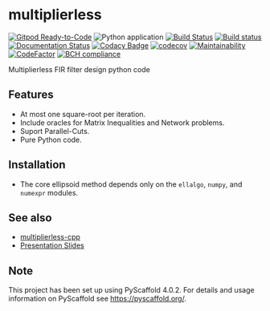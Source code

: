 # multiplierless

[![Gitpod Ready-to-Code](https://img.shields.io/badge/Gitpod-Ready--to--Code-blue?logo=gitpod)](https://gitpod.io/#https://github.com/luk036/multiplierless)
![Python application](https://github.com/luk036/multiplierless/workflows/Python%20application/badge.svg)
[![Build Status](https://travis-ci.org/luk036/multiplierless.svg?branch=master)](https://travis-ci.org/luk036/multiplierless)
[![Build status](https://ci.appveyor.com/api/projects/status/0v1cf05tcueny7d9?svg=true)](https://ci.appveyor.com/project/luk036/multiplierless)
[![Documentation Status](https://readthedocs.org/projects/multiplierless/badge/?version=latest)](https://multiplierless.readthedocs.io/en/latest/?badge=latest)
[![Codacy Badge](https://api.codacy.com/project/badge/Grade/a2f75bd3cc1e4c34be4741bdd61168ba)](https://app.codacy.com/app/luk036/multiplierless?utm_source=github.com&utm_medium=referral&utm_content=luk036/multiplierless&utm_campaign=badger)
[![codecov](https://codecov.io/gh/luk036/multiplierless/branch/master/graph/badge.svg)](https://codecov.io/gh/luk036/multiplierless)
[![Maintainability](https://api.codeclimate.com/v1/badges/6ce78bab65047bfe53d6/maintainability)](https://codeclimate.com/github/luk036/multiplierless/maintainability)
[![CodeFactor](https://www.codefactor.io/repository/github/luk036/multiplierless/badge)](https://www.codefactor.io/repository/github/luk036/multiplierless)
[![BCH compliance](https://bettercodehub.com/edge/badge/luk036/multiplierless?branch=master)](https://bettercodehub.com/)

Multiplierless FIR filter design python code

## Features

-   At most one square-root per iteration.
-   Include oracles for Matrix Inequalities and Network problems.
-   Suport Parallel-Cuts.
-   Pure Python code.

## Installation

-   The core ellipsoid method depends only on the `ellalgo`, `numpy`, and `numexpr` modules.

## See also

-   [multiplierless-cpp](https://github.com/luk036/multiplierless-cpp)
-   [Presentation Slides](https://luk036.github.io/cvx)


<!-- pyscaffold-notes -->

## Note

This project has been set up using PyScaffold 4.0.2. For details and usage
information on PyScaffold see https://pyscaffold.org/.
